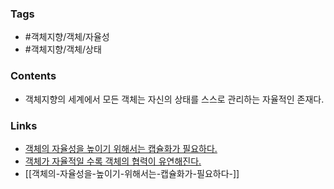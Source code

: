 ### Tags 
- #객체지향/객체/자율성 
- #객체지향/객체/상태


### Contents 
- 객체지향의 세계에서 모든 객체는 자신의 상태를 스스로 관리하는 자율적인 존재다.



### Links
- [객체의 자율성을 높이기 위해서는 캡슐화가 필요하다.](객체의-자율성을-높이기-위해서는-캡슐화가-필요하다-.md)
- [객체가 자율적일 수록 객체의 협력이 유연해진다.](202203250122%20객체가%20자율적일수록%20객체의%20협력이%20유연해진다-.md)
- [[객체의-자율성을-높이기-위해서는-캡슐화가-필요하다-]]